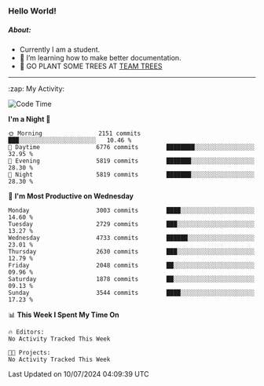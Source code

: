 ### Hello World!

##### About:
- Currently I am a student.
- 🌱 I’m learning how to make better documentation.
- 🌱 GO PLANT SOME TREES AT [TEAM TREES](https://teamtrees.org/)

---
  <summary>:zap: My Activity:</summary>
  
<!--START_SECTION:waka-->
![Code Time](http://img.shields.io/badge/Code%20Time-1%2C377%20hrs%2025%20mins-blue)

**I'm a Night 🦉** 

```text
🌞 Morning                2151 commits        ███░░░░░░░░░░░░░░░░░░░░░░   10.46 % 
🌆 Daytime                6776 commits        ████████░░░░░░░░░░░░░░░░░   32.95 % 
🌃 Evening                5819 commits        ███████░░░░░░░░░░░░░░░░░░   28.30 % 
🌙 Night                  5819 commits        ███████░░░░░░░░░░░░░░░░░░   28.30 % 
```
📅 **I'm Most Productive on Wednesday** 

```text
Monday                   3003 commits        ████░░░░░░░░░░░░░░░░░░░░░   14.60 % 
Tuesday                  2729 commits        ███░░░░░░░░░░░░░░░░░░░░░░   13.27 % 
Wednesday                4733 commits        ██████░░░░░░░░░░░░░░░░░░░   23.01 % 
Thursday                 2630 commits        ███░░░░░░░░░░░░░░░░░░░░░░   12.79 % 
Friday                   2048 commits        ██░░░░░░░░░░░░░░░░░░░░░░░   09.96 % 
Saturday                 1878 commits        ██░░░░░░░░░░░░░░░░░░░░░░░   09.13 % 
Sunday                   3544 commits        ████░░░░░░░░░░░░░░░░░░░░░   17.23 % 
```


📊 **This Week I Spent My Time On** 

```text
🔥 Editors: 
No Activity Tracked This Week

🐱‍💻 Projects: 
No Activity Tracked This Week
```


 Last Updated on 10/07/2024 04:09:39 UTC
<!--END_SECTION:waka-->
